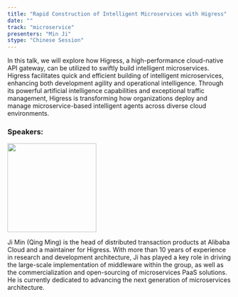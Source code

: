 ```yaml
---
title: "Rapid Construction of Intelligent Microservices with Higress"
date: ""
track: "microservice"
presenters: "Min Ji"
stype: "Chinese Session"
--- 
```


In this talk, we will explore how Higress, a high-performance cloud-native API gateway, can be utilized to swiftly build intelligent microservices. Higress facilitates quick and efficient building of intelligent microservices, enhancing both development agility and operational intelligence.  Through its powerful artificial intelligence capabilities and exceptional traffic management, Higress is transforming how organizations deploy and manage microservice-based intelligent agents across diverse cloud environments.

### Speakers:

<img src="https://sessionize.com/image/ed51-400o400o1-BTDBgQinUQrS5cv8CRWb4e.jpg" width="200" /><br/>

Ji Min (Qing Ming) is the head of distributed transaction products at Alibaba Cloud and a maintainer for Higress. With more than 10 years of experience in research and development architecture, Ji has played a key role in driving the large-scale implementation of middleware within the group, as well as the commercialization and open-sourcing of microservices PaaS solutions. He is currently dedicated to advancing the next generation of microservices architecture.